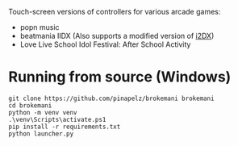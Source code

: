 Touch-screen versions of controllers for various arcade games:
- popn music
- beatmania IIDX (Also supports a modified version of [i2DX](https://github.com/dtinth/i2DX))
- Love Live School Idol Festival: After School Activity

# Running from source (Windows)
```
git clone https://github.com/pinapelz/brokemani brokemani
cd brokemani
python -m venv venv
.\venv\Scripts\activate.ps1
pip install -r requirements.txt
python launcher.py
```